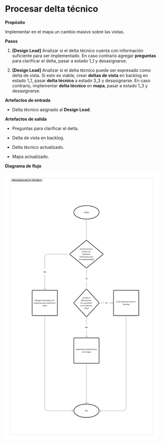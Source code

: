 # Procesar delta técnico

**Propósito**

Implementar en el mapa un cambio masivo sobre las vistas.

**Pasos**

1.  **[Design Lead]** Analizar si el delta técnico cuenta con información suficiente para ser implementado. En caso contrario agregar **preguntas** para clarificar el delta, pasar a estado 1_1 y desasignarse.
    
2.  **[Design Lead]** Analizar si el delta técnico puede ser expresado como delta de vista. Si esto es viable, crear **deltas de vista** en backlog en estado 1_1, pasar **delta técnico** a estado 3_3 y desasignarse. En caso contrario, implementar **delta técnico** en **mapa**, pasar a estado 1_3 y desasignarse.
    

**Artefactos de entrada**

-   Delta técnico asignado al **Design Lead**.
    

**Artefactos de salida**

-   Preguntas para clarificar el delta.
    
-   Delta de vista en backlog.
    
-   Delta técnico actualizado.
    
-   Mapa actualizado.
    

**Diagrama de flujo**

![procesar delta técnico](https://raw.githubusercontent.com/walter-lkmx/lkmx-design-knowledge/main/img/image-20220926-182339.png)